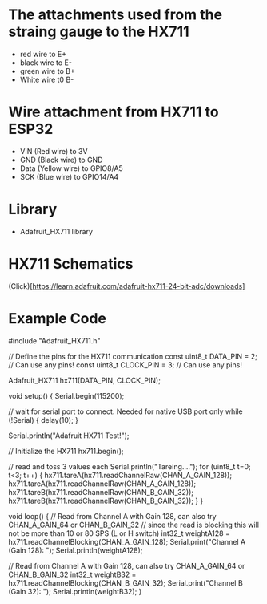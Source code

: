 # The attachments used from the straing gauge to the HX711
- red wire to E+
- black wire to E-
- green wire to B+
- White wire t0 B-

# Wire attachment from HX711 to ESP32
- VIN (Red wire) to 3V
- GND (Black wire) to GND
- Data (Yellow wire) to GPIO8/A5
- SCK (Blue wire) to GPIO14/A4

# Library
- Adafruit_HX711 library

# HX711 Schematics
(Click)[https://learn.adafruit.com/adafruit-hx711-24-bit-adc/downloads]

# Example Code
#include "Adafruit_HX711.h"

// Define the pins for the HX711 communication
const uint8_t DATA_PIN = 2;  // Can use any pins!
const uint8_t CLOCK_PIN = 3; // Can use any pins!

Adafruit_HX711 hx711(DATA_PIN, CLOCK_PIN);

void setup() {
  Serial.begin(115200);

  // wait for serial port to connect. Needed for native USB port only
  while (!Serial) {
    delay(10);
  }

  Serial.println("Adafruit HX711 Test!");

  // Initialize the HX711
  hx711.begin();

  // read and toss 3 values each
  Serial.println("Tareing....");
  for (uint8_t t=0; t<3; t++) {
    hx711.tareA(hx711.readChannelRaw(CHAN_A_GAIN_128));
    hx711.tareA(hx711.readChannelRaw(CHAN_A_GAIN_128));
    hx711.tareB(hx711.readChannelRaw(CHAN_B_GAIN_32));
    hx711.tareB(hx711.readChannelRaw(CHAN_B_GAIN_32));
  }
} 

void loop() {
  // Read from Channel A with Gain 128, can also try CHAN_A_GAIN_64 or CHAN_B_GAIN_32
  // since the read is blocking this will not be more than 10 or 80 SPS (L or H switch)
  int32_t weightA128 = hx711.readChannelBlocking(CHAN_A_GAIN_128);
  Serial.print("Channel A (Gain 128): ");
  Serial.println(weightA128);

  // Read from Channel A with Gain 128, can also try CHAN_A_GAIN_64 or CHAN_B_GAIN_32
  int32_t weightB32 = hx711.readChannelBlocking(CHAN_B_GAIN_32);
  Serial.print("Channel B (Gain 32): ");
  Serial.println(weightB32);
}